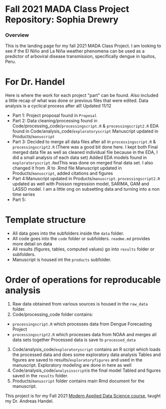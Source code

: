 

# Fall 2021 MADA Class Project Repository: Sophia Drewry
### Overview
This is the landing page for my fall 2021 MADA Class Project.
I am looking to see if the El Niño and La Niña weather phenomena can be used as a predictor of arboviral disease transmission, specifically dengue in Iquitos, Peru. 

# For Dr. Handel
Here is where the work for each project "part" can be found. Also included a little recap of what was done or previous files that were edited. Data analysis is a cyclical process after all! Updated 11/12
- Part 1: Project proposal found in `Proposal`
- Part 2: Data cleaning/processing found in Code/processing_code/`processingscript.R` & `processingscript2.R`
          EDA found in Code/analysis_code/`exploratoryscript`
          Manuscript updated in Products/`manuscript`
- Part 3: Decided to merge all data files after all in `processingscript.R` & `processingscript2.R` (There was a good bit done here. I             kept both Final merged data file as well as cleaned individual file because in the EDA, I did a small analysis of each data              set) 
          Added EDA models found in `exploratoryscript.Rmd`This was done on merged final data set. I also changed it from .R to .Rmd file
          Manuscript updated in Products/`manuscript`, added citations and figures
- Part 4:Manuscript updated in Products/`manuscript`. `processingscript2.R` updated as well with Poisson regression model, SARIMA, GAM and  LASSO model. I am a little ong on subsetting data and turning into a non time series 
- Part 5:

# Template structure

* All data goes into the subfolders inside the `data` folder.
* All code goes into the `code` folder or subfolders. `readme.md` provides more detail on data
* All results (figures, tables, computed values) go into `results` folder or subfolders.
* Manuscript is housed int the `products` subfolder.

# Order of operations for reproducable analysis

1) Raw data obtained from various sources is housed in the `raw_data` folder. 
2) Code/processing_code folder contains:
  - `processingscript.R` which processes data from Dengue Forecasting Project
  - `processingscript2.R` which processes data from NOAA and merges all data sets together
  Processed data is save to `processed_data`
3) Code/analysis_code/`exploratoryscript` contains an R script which loads the processed data and does some exploratory data analysis
  Tables and figures are saved to results/`exploratoryfigures` and used in the manuscript. Exploratory modeling are done in here as well
4) Code/analysis_code/`analysisscript`is the final model 
  Tabled and figures saved in the `results` folder.
5) Products/`manuscript` folder contains main Rmd document for the manuscript. 

This project is for my Fall 2021 [Modern Applied Data Science course](https://andreashandel.github.io/MADAcourse/), taught my Dr. Andreas Handel.


